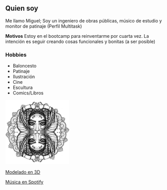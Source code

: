 ## Quien soy

Me llamo Miguel; Soy un ingeniero de obras públicas, músico de estudio y monitor de patinaje (Perfil Multitask)

**Motivos**
Estoy en el bootcamp para reinventarme por cuarta vez. La intención es seguir creando cosas funcionales y bonitas (a ser posible)

### Hobbies
* Baloncesto
* Patinaje 
* Ilustración
* Cine
* Escultura
* Comics/Libros


<img src="assets\Biomecanica DRACULA sintexto low (1).jpg" width=200px alt="Biomecanica">

<a href="https://www.instagram.com/p/B19chEHiL8Z">Modelado en 3D

<a href="https://open.spotify.com/artist/72O7A8lThFEDRGqJYkPlAH">Música en Spotify
  
  
  
  


